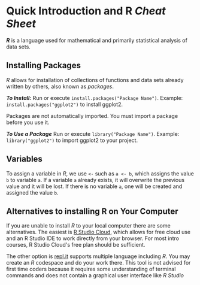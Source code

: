 # Quick Introduction and R *Cheat Sheet*

***R*** is a language used for mathematical and primarily statistical analysis of data sets.

## Installing Packages
*R* allows for installation of collections of functions and data sets already 
written by others, also known as *packages*.

***To Install:*** Run or execute ```install.packages("Package Name")```. 
Example: ```install.packages("ggplot2")``` to install ggplot2.

Packages are not automatically imported. You must import a package before you use it.

***To Use a Package*** Run or execute ```library("Package Name")```. 
Example: ```library("ggplot2")``` to import ggplot2 to your project.

## Variables

To assign a variable in *R*, we use ```<-``` such as ```a <- b```, which assigns the value `b` to variable `a`. If a variable `a` already exists, it will overwrite the previous value and it will be lost. If there is no variable `a`, one will be created and assigned the value `b`.

## Alternatives to installing R on Your Computer
If you are unable to install *R* to your local computer there are some alternatives. The easiest is [R Studio Cloud](https://rstudio.cloud/plan), which allows for free cloud use and an R Studio IDE to work directly from your browser. For most intro courses, R Studio Cloud's free plan should be sufficient. 

The other option is [repl.it](Repl.it) supports multiple language including *R*. You may create an *R* codespace and do your work there. This tool is not advised for first time coders because it requires some understanding of terminal commands and 
does not contain a graphical user interface like *R Studio*
